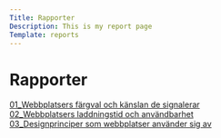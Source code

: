 ```yaml
---
Title: Rapporter
Description: This is my report page
Template: reports
---
```


Rapporter
==========================

<div class="box c-three">
<a href="%base_url%?analysis/01_colors"> 01_Webbplatsers färgval och känslan de signalerar</a>
</div>

<div class="box c-three">
<a href="%base_url%?analysis/02_load"> 02_Webbplatsers laddningstid och användbarhet</a>
</div>

<div class="box c-three">
<a href="%base_url%?analysis/03_design_principles"> 03_Designprinciper som webbplatser använder sig av</a>
</div>
